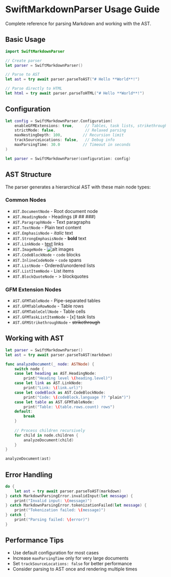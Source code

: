 # SwiftMarkdownParser Usage Guide

Complete reference for parsing Markdown and working with the AST.

## Basic Usage

```swift
import SwiftMarkdownParser

// Create parser
let parser = SwiftMarkdownParser()

// Parse to AST
let ast = try await parser.parseToAST("# Hello **World**!")

// Parse directly to HTML
let html = try await parser.parseToHTML("# Hello **World**!")
```

## Configuration

```swift
let config = SwiftMarkdownParser.Configuration(
    enableGFMExtensions: true,     // Tables, task lists, strikethrough
    strictMode: false,             // Relaxed parsing
    maxNestingDepth: 100,         // Recursion limit
    trackSourceLocations: false,   // Debug info
    maxParsingTime: 30.0          // Timeout in seconds
)

let parser = SwiftMarkdownParser(configuration: config)
```

## AST Structure

The parser generates a hierarchical AST with these main node types:

### Common Nodes
- `AST.DocumentNode` - Root document node
- `AST.HeadingNode` - Headings (# ## ###)
- `AST.ParagraphNode` - Text paragraphs
- `AST.TextNode` - Plain text content
- `AST.EmphasisNode` - *italic* text
- `AST.StrongEmphasisNode` - **bold** text
- `AST.LinkNode` - [text](url) links
- `AST.ImageNode` - ![alt](src) images
- `AST.CodeBlockNode` - ```code``` blocks
- `AST.InlineCodeNode` - `code` spans
- `AST.ListNode` - Ordered/unordered lists
- `AST.ListItemNode` - List items
- `AST.BlockQuoteNode` - > blockquotes

### GFM Extension Nodes
- `AST.GFMTableNode` - Pipe-separated tables
- `AST.GFMTableRowNode` - Table rows  
- `AST.GFMTableCellNode` - Table cells
- `AST.GFMTaskListItemNode` - [x] task lists
- `AST.GFMStrikethroughNode` - ~~strikethrough~~

## Working with AST

```swift
let parser = SwiftMarkdownParser()
let ast = try await parser.parseToAST(markdown)

func analyzeDocument(_ node: ASTNode) {
    switch node {
    case let heading as AST.HeadingNode:
        print("Heading level \(heading.level)")
    case let link as AST.LinkNode:
        print("Link: \(link.url)")
    case let codeBlock as AST.CodeBlockNode:
        print("Code: \(codeBlock.language ?? "plain")")
    case let table as AST.GFMTableNode:
        print("Table: \(table.rows.count) rows")
    default:
        break
    }
    
    // Process children recursively
    for child in node.children {
        analyzeDocument(child)
    }
}

analyzeDocument(ast)
```

## Error Handling

```swift
do {
    let ast = try await parser.parseToAST(markdown)
} catch MarkdownParsingError.invalidInput(let message) {
    print("Invalid input: \(message)")
} catch MarkdownParsingError.tokenizationFailed(let message) {
    print("Tokenization failed: \(message)")
} catch {
    print("Parsing failed: \(error)")
}
```

## Performance Tips

- Use default configuration for most cases
- Increase `maxParsingTime` only for very large documents
- Set `trackSourceLocations: false` for better performance
- Consider parsing to AST once and rendering multiple times